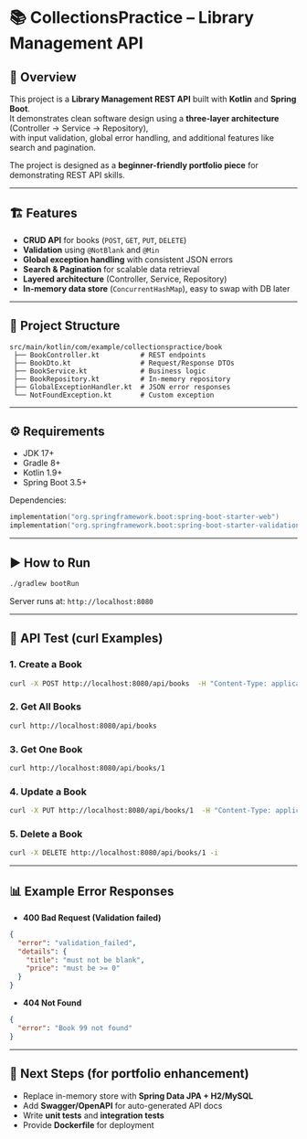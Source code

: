 # 📚 CollectionsPractice – Library Management API  

## 🚀 Overview
This project is a **Library Management REST API** built with **Kotlin** and **Spring Boot**.  
It demonstrates clean software design using a **three-layer architecture** (Controller → Service → Repository),  
with input validation, global error handling, and additional features like search and pagination.  

The project is designed as a **beginner-friendly portfolio piece** for demonstrating REST API skills.

---

## 🏗️ Features
- **CRUD API** for books (`POST`, `GET`, `PUT`, `DELETE`)  
- **Validation** using `@NotBlank` and `@Min`  
- **Global exception handling** with consistent JSON errors  
- **Search & Pagination** for scalable data retrieval  
- **Layered architecture** (Controller, Service, Repository)  
- **In-memory data store** (`ConcurrentHashMap`), easy to swap with DB later  

---

## 📂 Project Structure
```
src/main/kotlin/com/example/collectionspractice/book
 ├── BookController.kt          # REST endpoints
 ├── BookDto.kt                 # Request/Response DTOs
 ├── BookService.kt             # Business logic
 ├── BookRepository.kt          # In-memory repository
 ├── GlobalExceptionHandler.kt  # JSON error responses
 └── NotFoundException.kt       # Custom exception
```

---

## ⚙️ Requirements
- JDK 17+
- Gradle 8+
- Kotlin 1.9+
- Spring Boot 3.5+

Dependencies:
```kotlin
implementation("org.springframework.boot:spring-boot-starter-web")
implementation("org.springframework.boot:spring-boot-starter-validation")
```

---

## ▶️ How to Run
```bash
./gradlew bootRun
```
Server runs at: `http://localhost:8080`

---

## 🧪 API Test (curl Examples)

### 1. Create a Book
```bash
curl -X POST http://localhost:8080/api/books  -H "Content-Type: application/json"  -d '{"title":"Clean Code","author":"Robert Martin","price":42000}'
```

### 2. Get All Books
```bash
curl http://localhost:8080/api/books
```

### 3. Get One Book
```bash
curl http://localhost:8080/api/books/1
```

### 4. Update a Book
```bash
curl -X PUT http://localhost:8080/api/books/1  -H "Content-Type: application/json"  -d '{"title":"Clean Code (2nd)","author":"Robert Martin","price":45000}'
```

### 5. Delete a Book
```bash
curl -X DELETE http://localhost:8080/api/books/1 -i
```

---

## 📊 Example Error Responses
- **400 Bad Request (Validation failed)**
```json
{
  "error": "validation_failed",
  "details": {
    "title": "must not be blank",
    "price": "must be >= 0"
  }
}
```

- **404 Not Found**
```json
{
  "error": "Book 99 not found"
}
```

---

## 🌱 Next Steps (for portfolio enhancement)
- Replace in-memory store with **Spring Data JPA + H2/MySQL**
- Add **Swagger/OpenAPI** for auto-generated API docs
- Write **unit tests** and **integration tests**
- Provide **Dockerfile** for deployment
